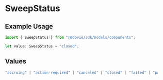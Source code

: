 # SweepStatus

## Example Usage

```typescript
import { SweepStatus } from "@moovio/sdk/models/components";

let value: SweepStatus = "closed";
```

## Values

```typescript
"accruing" | "action-required" | "canceled" | "closed" | "failed" | "paid"
```